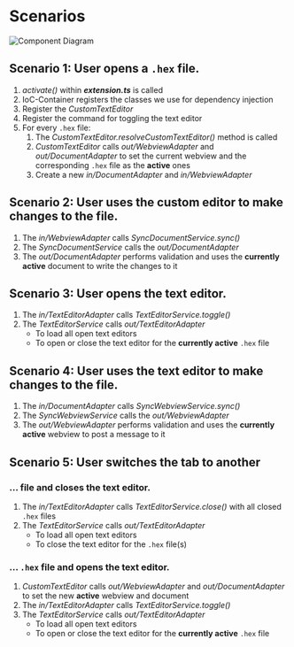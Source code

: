 # Scenarios

![Component Diagram](https://www.plantuml.com/plantuml/proxy?cache=no&src=https://github.com/peterhnm/vscode-hexagonal-example/blob/main/docs/Architecture.puml?raw=true)

## Scenario 1: User opens a `.hex` file.

1. *activate()* within **_extension.ts_** is called
2. IoC-Container registers the classes we use for dependency injection
3. Register the *CustomTextEditor*
4. Register the command for toggling the text editor
5. For every `.hex` file:
    1. The *CustomTextEditor.resolveCustomTextEditor()* method is called
    2. *CustomTextEditor* calls *out/WebviewAdapter* and *out/DocumentAdapter* to set the current webview and the
       corresponding `.hex` file as the **active** ones
    3. Create a new *in/DocumentAdapter* and *in/WebviewAdapter*

## Scenario 2: User uses the custom editor to make changes to the file.

1. The *in/WebviewAdapter* calls *SyncDocumentService.sync()*
2. The *SyncDocumentService* calls the *out/DocumentAdapter*
3. The *out/DocumentAdapter* performs validation and uses the **currently active** document to write the changes to it

## Scenario 3: User opens the text editor.

1. The *in/TextEditorAdapter* calls *TextEditorService.toggle()*
2. The *TextEditorService* calls *out/TextEditorAdapter*
    * To load all open text editors
    * To open or close the text editor for the **currently active** `.hex` file

## Scenario 4: User uses the text editor to make changes to the file.

1. The *in/DocumentAdapter* calls *SyncWebviewService.sync()*
2. The *SyncWebviewService* calls the *out/WebviewAdapter*
3. The *out/WebviewAdapter* performs validation and uses the **currently active** webview to post a message to it

## Scenario 5: User switches the tab to another

### ... file and closes the text editor.

1. The *in/TextEditorAdapter* calls *TextEditorService.close()* with all closed `.hex` files
2. The *TextEditorService* calls *out/TextEditorAdapter*
    * To load all open text editors
    * To close the text editor for the `.hex` file(s)

### ... `.hex` file and opens the text editor.

1. *CustomTextEditor* calls *out/WebviewAdapter* and *out/DocumentAdapter* to set the new **active** webview and
   document
2. The *in/TextEditorAdapter* calls *TextEditorService.toggle()*
3. The *TextEditorService* calls *out/TextEditorAdapter*
    * To load all open text editors
    * To open or close the text editor for the **currently active** `.hex` file
